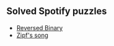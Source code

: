 ## Solved Spotify puzzles

* [Reversed Binary](https://www.spotify.com/jobs/tech/reversed-binary/)
* [Zipf's song](https://www.spotify.com/jobs/tech/zipfsong/)
